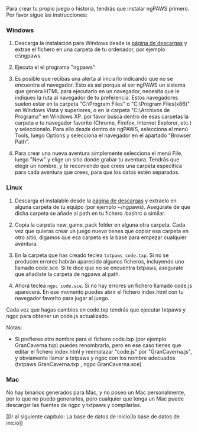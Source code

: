 Para crear tu propio juego o historia, tendrás que instalar ngPAWS primero. Por favor sigue las instrucciones:

### Windows

1. Descarga la instalación para Windows desde la [página de descargas](descargas) y extrae el fichero en una carpeta de tu ordenador, por ejemplo  c:\ngpaws.

2. Ejecuta el el programa "ngpaws"

3. Es posible que recibas una alerta al iniciarlo indicando que no se encuentra el navegador. Esto es así porque al ser ngPAWS un sistema que genera HTML para ejecutarlo en un navegador, necesita que le indiques la ruta al navegador de tu preferencia. Estos navegadores suelen estar en la carpeta "C:\Program Files" o "C:\Program Files(x86)" en Windows Vista y superiores, o en la carpeta "C:\Archivos de Programa" en Windows XP. por favor busca dentro de esas carpetas la carpeta e tu navegador favorito (Chrome, Firefox, Internet Explorer, etc.) y seleccionalo. Para ello desde dentro de ngPAWS, selecciona el menú Tools, luego Options  y selecciona el navegador en el apartado "Browser Path".

3. Para crear una nueva aventura simplemente selecciona el menú File, luego "New" y elige un sitio donde grabar tu aventura. Tendrás que elegir un nombre, y te recomiendo que crees una carpeta específica para cada aventura que crees, para que los datos estén separados.

### Linux

1. Descarga el instalable desde la [página de descargas](descargas) y extraelo en alguna carpeta de tu equipo (por ejemplo ~/ngpaws). Asegúrate de que dicha carpeta se añade al path en tu fichero .bashrc o similar.

2. Copia la carpeta new_game_pack folder en alguna otra carpeta. Cada vez que quieras crear un juego nuevo tienes que copiar esa carpeta en otro sitio, digamos que esa carpeta es la base para empezar cualquier aventura. 

4. En la carpeta que has creado teclea `txtpaws code.txp`. Si no se producen errores habrán aparecido algunos ficheros, incluyendo uno llamado code.sce. Si te dice que no se encuentra txtpaws, asegurate que añadiste la carpeta de ngpaws al path.

5. Ahora teclea `ngpc code.sce`. Si no hay errores un fichero llamado code.js aparecerá. En ese momento puedes abrir el fichero index.html con tu navegador favorito para jugar al juego.

Cada vez que hagas cambios en code.txp tendrás que ejecutar txtpaws y ngpc para obtener un code.js actualizado.

Notas:
- Si prefieres otro nombre para el fichero code.txp (por ejemplo GranCaverna.txp) puedes renombrarlo, pero en ese caso tienes que editar el fichero index.html y reemplazar "code.js" por "GranCaverna.js", y obviamente llamar a txtpaws y ngpc con los nombre adecuados (txtpaws GranCaverna.txp , ngpc GranCaverna.sce)


### Mac

No hay binarios generados para Mac, y no poseo un Mac personalmente, por lo que no puedo generarlos, pero cualquier que tenga un Mac puede descargar las fuentes de ngpc y txtpaws y compilarlas.


[[Ir al siguiente capítulo: La base de datos de inicio|la base de datos de inicio]]